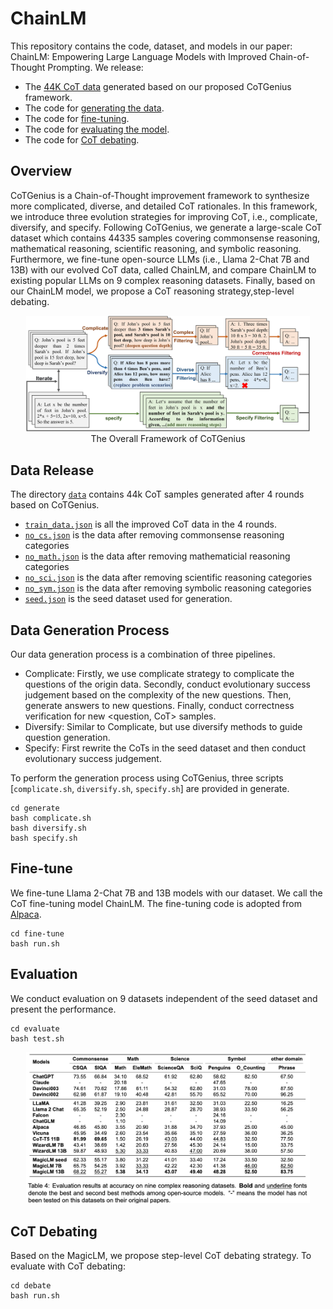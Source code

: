 # ChainLM

This repository contains the code, dataset, and models in our paper: ChainLM: Empowering Large Language Models with Improved Chain-of-Thought Prompting. We release:

- The [44K CoT data](#data-release) generated based on our proposed CoTGenius framework.
- The code for [generating the data](#data-generation-process).
- The code for [fine-tuning](#fine-tune).
- The code for [evaluating the model](#evaluation).
- The code for [CoT debating](#cot-debating).

## Overview

CoTGenius is a Chain-of-Thought improvement framework to synthesize more complicated, diverse, and detailed CoT rationales. In this framework, we introduce three evolution strategies for improving CoT, i.e., complicate, diversify, and specify. 
Following CoTGenius, we generate a large-scale CoT dataset which contains 44335 samples covering commonsense reasoning, mathematical reasoning, scientific reasoning, and symbolic reasoning. 
Furthermore, we fine-tune open-source LLMs (i.e., Llama 2-Chat 7B and 13B) with our evolved CoT data, called ChainLM, and compare ChainLM to existing popular LLMs on 9 complex reasoning datasets. 
Finally, based on our ChainLM model, we propose a CoT reasoning strategy,step-level debating.

<p align="center">
  <img src="asset/CoTGenius.png" alt="CoTGenius framework" width="90%" height="90%">
  <br>
  The Overall Framework of CoTGenius
</p>

## Data Release

The directory [`data`](./data) contains 44k CoT samples generated after 4 rounds based on CoTGenius.
- [`train_data.json`](./data/train_data.json) is all the improved CoT data in the 4 rounds.
- [`no_cs.json`](./data/no_cs.json) is the data after removing commonsense reasoning categories
- [`no_math.json`](./data/no_math.json) is the data after removing mathematicial reasoning categories
- [`no_sci.json`](./data/no_sci.json) is the data after removing scientific reasoning categories
- [`no_sym.json`](./data/no_cs.json) is the data after removing symbolic reasoning categories
- [`seed.json`](./data/seed.json) is the seed dataset used for generation.

## Data Generation Process

Our data generation process is a combination of three pipelines.

- Complicate: Firstly, we use complicate strategy to complicate the questions of the origin data. Secondly, conduct evolutionary success judgement based on the complexity of the new questions. Then, generate answers to new questions. Finally, conduct correctness verification for new <question, CoT> samples.
- Diversify: Similar to Complicate, but use diversify methods to guide question generation.
- Specify: First rewrite the CoTs in the seed dataset and then conduct evolutionary success judgement.

To perform the generation process using CoTGenius, three scripts [`complicate.sh`, `diversify.sh`, `specify.sh`] are provided in generate.

```
cd generate
bash complicate.sh
bash diversify.sh
bash specify.sh
```

## Fine-tune
We fine-tune Llama 2-Chat 7B and 13B models with our dataset. We call the CoT fine-tuning model ChainLM. The fine-tuning code is adopted from [Alpaca](https://github.com/tatsu-lab/stanford_alpaca).

```
cd fine-tune
bash run.sh
```

## Evaluation

We conduct evaluation on 9 datasets independent of the seed dataset and present the performance.

```
cd evaluate
bash test.sh
```
<p align="center">
  <img src="asset/evaluation.png" alt="main experimant" width="90%" height="90%">
  <br>
</p>

## CoT Debating

Based on the MagicLM, we propose step-level CoT debating strategy. To evaluate with CoT debating:

```
cd debate
bash run.sh
```


